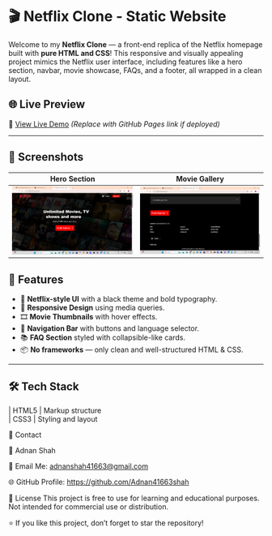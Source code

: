 # 🎬 Netflix Clone - Static Website

Welcome to my **Netflix Clone** — a front-end replica of the Netflix homepage built with **pure HTML and CSS**! This responsive and visually appealing project mimics the Netflix user interface, including features like a hero section, navbar, movie showcase, FAQs, and a footer, all wrapped in a clean layout.

## 🌐 Live Preview

🔗 [View Live Demo](#) *(Replace with GitHub Pages link if deployed)*

---

## 📸 Screenshots

| Hero Section | Movie Gallery |
|--------------|----------------|
| ![Hero](./Assets/Screenshot1.png) | ![Movies](./Assets/Screenshot2.png) |

## 🚀 Features

- 🎥 **Netflix-style UI** with a black theme and bold typography.
- 📱 **Responsive Design** using media queries.
- 🎞️ **Movie Thumbnails** with hover effects.
- 🧭 **Navigation Bar** with buttons and language selector.
- 📚 **FAQ Section** styled with collapsible-like cards.
- 📦 **No frameworks** — only clean and well-structured HTML & CSS.

---

## 🛠️ Tech Stack

| HTML5      | Markup structure     
| CSS3       | Styling and layout  

📧 Contact

👤 Adnan Shah

📨 Email Me: adnanshah41663@gmail.com

🌐 GitHub Profile: https://github.com/Adnan41663shah

📄 License
This project is free to use for learning and educational purposes. Not intended for commercial use or distribution.

⭐️ If you like this project, don’t forget to star the repository!

